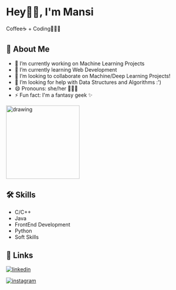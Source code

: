 # Hey👋🏼, I'm Mansi

Coffee☕ + Coding👩🏻‍💻

## 🚀 About Me
- 🔭 I’m currently working on Machine Learning Projects
- 🌱 I’m currently learning Web Development
- 👯 I’m looking to collaborate on Machine/Deep Learning Projects!
- 🤔 I’m looking for help with Data Structures and Algorithms :')
- 😄 Pronouns: she/her 🙋🏻‍♀️
- ⚡ Fun fact: I'm a fantasy geek ✨ 

<img src="https://c.tenor.com/bpqQhdgydKMAAAAC/a-little-bit-of-a-fantasy-aidy-bryant.gif" alt="drawing" width="200"/>

## 🛠 Skills

- C/C++
- Java
- FrontEnd Development
- Python
- Soft Skills

## 🔗 Links

[![linkedin](https://img.shields.io/badge/linkedin-0A66C2?style=for-the-badge&logo=linkedin&logoColor=white)](https://www.linkedin.com/)

[![instagram](https://img.shields.io/badge/Instagram-E4405F?style=for-the-badge&logo=instagram&logoColor=white)](https://www.instagram.com/___mansi.r___/)


